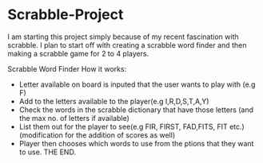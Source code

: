 # Scrabble-Project

I am starting this project simply because of my recent fascination with scrabble. I plan to start off with creating a scrabble word finder and then making a scrabble game for 2 to 4 players.

Scrabble Word Finder
How it works:
- Letter available on board is inputed that the user wants to play with (e.g F)
- Add to the letters available to the player(e.g I,R,D,S,T,A,Y)
- Check the words in the scrabble dictionary that have those letters (and the max no. of letters if available)
- List them out for the player to see(e.g FIR, FIRST, FAD,FITS, FIT etc.)(modification for the addition of scores as well)
- Player then chooses which words to use from the ptions that they want to use. THE END.

